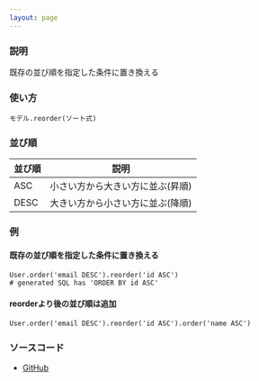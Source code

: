 ```yaml
---
layout: page
---
```

### 説明
既存の並び順を指定した条件に置き換える

### 使い方
    モデル.reorder(ソート式)

### 並び順

並び順 | 説明
------|--------------
ASC   | 小さい方から大きい方に並ぶ(昇順)
DESC  | 大きい方から小さい方に並ぶ(降順)

### 例
#### 既存の並び順を指定した条件に置き換える
    User.order('email DESC').reorder('id ASC')
    # generated SQL has 'ORDER BY id ASC'

#### reorderより後の並び順は追加
    User.order('email DESC').reorder('id ASC').order('name ASC')

### ソースコード
* [GitHub](https://github.com/rails/rails/blob/f33d52c95217212cbacc8d5e44b5a8e3cdc6f5b3/activerecord/lib/active_record/relation/query_methods.rb#L379)